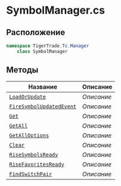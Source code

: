 
# SymbolManager.cs
## Расположение
```csharp
namespace TigerTrade.Tc.Manager  
    class SymbolManager
```

## Методы
| Название | Описание |
| --- | --- |
| [`LoadOrUpdate`](./Методы/LoadOrUpdate.md) | *Описание* |
| [`FireSymbolUpdatedEvent`](./Методы/FireSymbolUpdatedEvent.md) | *Описание* |
| [`Get`](./Методы/Get.md) | *Описание* |
| [`GetAll`](./Методы/GetAll.md) | *Описание* |
| [`GetAllOptions`](./Методы/GetAllOptions.md) | *Описание* |
| [`Clear`](./Методы/Clear.md) | *Описание* |
| [`RiseSymbolsReady`](./Методы/RiseSymbolsReady.md) | *Описание* |
| [`RiseFavoritesReady`](./Методы/RiseFavoritesReady.md) | *Описание* |
| [`FindSwitchPair`](./Методы/FindSwitchPair.md) | *Описание* |
